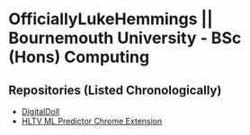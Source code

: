 # OfficiallyLukeHemmings || Bournemouth University - BSc (Hons) Computing

## Repositories (Listed Chronologically)
- [DigitalDoll](https://officiallylukehemmings.github.io/DigitalDoll.github.io/)
- [HLTV ML Predictor Chrome Extension](https://officiallylukehemmings.github.io/HLTVPredictor.github.io/)
